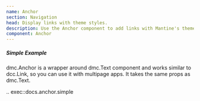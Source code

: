 ```yaml
---
name: Anchor
section: Navigation
head: Display links with theme styles.
description: Use the Anchor component to add links with Mantine's theme styles.
component: Anchor
---
```


##### Simple Example

dmc.Anchor is a wrapper around dmc.Text component and works similar to dcc.Link, so you can use it with multipage apps.
It takes the same props as dmc.Text.

.. exec::docs.anchor.simple
